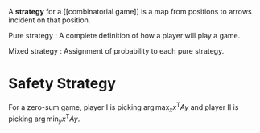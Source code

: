 A **strategy** for a [[combinatorial game]] is a map from positions to arrows incident on that position.

Pure strategy
: A complete definition of how a player will play a game.

Mixed strategy
: Assignment of probability to each pure strategy.

# Safety Strategy

For a zero-sum game, player I is picking $\arg\max_x x^\mathsf{T} A y$ and player II is picking $\arg\min_y x^\mathsf{T}Ay$.